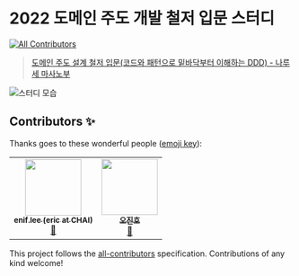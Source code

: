 # 2022 도메인 주도 개발 철저 입문 스터디
<!-- ALL-CONTRIBUTORS-BADGE:START - Do not remove or modify this section -->
[![All Contributors](https://img.shields.io/badge/all_contributors-2-orange.svg?style=flat-square)](#contributors-)
<!-- ALL-CONTRIBUTORS-BADGE:END -->

> [도메인 주도 설계 철저 입문(코드와 패턴으로 밑바닥부터 이해하는 DDD) - 나루세 마사노부](http://www.yes24.com/Product/Goods/93384475)

![스터디 모습](images/main.png)


## Contributors ✨

Thanks goes to these wonderful people ([emoji key](https://allcontributors.org/docs/en/emoji-key)):

<!-- ALL-CONTRIBUTORS-LIST:START - Do not remove or modify this section -->
<!-- prettier-ignore-start -->
<!-- markdownlint-disable -->
<table>
  <tr>
    <td align="center"><a href="http://sticky32.tistory.com/"><img src="https://avatars.githubusercontent.com/u/9916002?v=4?s=100" width="100px;" alt=""/><br /><sub><b>enif.lee (eric at CHAI)</b></sub></a><br /><a href="#blog-enif-lee" title="Blogposts">📝</a></td>
    <td align="center"><a href="https://github.com/ohjinhokor"><img src="https://avatars.githubusercontent.com/u/71378447?v=4?s=100" width="100px;" alt=""/><br /><sub><b>오진호</b></sub></a><br /><a href="#blog-ohjinhokor" title="Blogposts">📝</a></td>
  </tr>
</table>

<!-- markdownlint-restore -->
<!-- prettier-ignore-end -->

<!-- ALL-CONTRIBUTORS-LIST:END -->

This project follows the [all-contributors](https://github.com/all-contributors/all-contributors) specification. Contributions of any kind welcome!